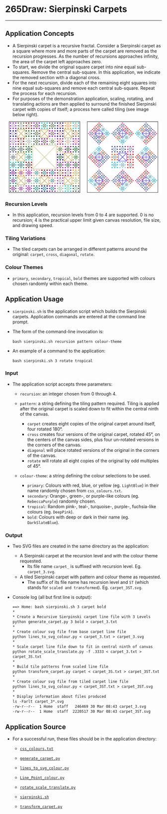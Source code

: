 #	265Draw: Sierpinski Carpets

---
##	Application Concepts

*	A Sierpinski carpet is a recursive fractal. Consider a Sierpinski carpet as a square where more and more parts of the carpet are removed as the recursion progresses. As the number of recursions approaches infinity, the area of the carpet left approaches zero.
*	To start, we divide the original square carpet into nine equal sub-squares. Remove the central sub-square. In this application, we indicate the removed section with a diagonal cross.
*	For the next recursion, divide each of the remaining eight squares into nine equal sub-squares and remove each central sub-square. Repeat the process for each recursion.
*	For purposes of the demonstration application, scaling, rotating, and translating actions are then applied to surround the finished Sierpinski carpet with copies of itself; a process here called tiling (see image below right).

![Example Carpets](carpets.png "Three levels of recursion on left; Two levels of recursion with rotate tiling on right.")

###	Recursion Levels
*	In this application, recursion levels from 0 to 4 are supported. 0 is no recursion; 4 is the practical upper limit given canvas resolution, file size, and drawing speed.

###	Tiling Variations
*	The tiled carpets can be arranged in different patterns around the original: `carpet`, `cross`, `diagonal`, `rotate`.

### Colour Themes
*	`primary`, `secondary`, `tropical`, `bold` themes are supported with colours chosen randomly within each theme.

##	Application Usage

*	`sierpinski.sh` is the application script which builds the Sierpinski carpets. Application commands are entered at the command line prompt.

*	The form of the command-line invocation is:

	`bash sierpinski.sh recursion pattern colour-theme`

*	An example of a command to the application:

	`bash sierpinski.sh 3 rotate tropical`
	
###	Input

* The application script accepts three parameters:

	*	`recursion`: an integer chosen from 0 through 4.

	*	`pattern`: a string defining the tiling pattern required. Tiling is applied after the original carpet is scaled down to fit within the central ninth of the canvas.
		*	`carpet` creates eight copies of the original carpet around itself, four rotated 180°.
		*	`cross` creates four versions of the original carpet, rotated 45°, on the centers of the canvas sides, plus four un-rotated versions in the corners of the canvas.
		*	`diagonal` will place rotated versions of the original in the corners of the canvas.
		*	`rotate` will rotate all eight copies of the original by odd multiples of 45°.
				
	*	`colour-theme`: a string defining the colour selections to be used.
		*	`primary`: Colours with red, blue, or yellow (eg. `LightBlue`) in their name randomly chosen from `css_colours.txt`.
		*	`secondary`: Orange-, green-, or purple-like colours (eg. `RebeccaPurple`) randomly chosen.
		*	`tropical`: Random pink-, teal-, turquoise-, purple-, fuchsia-like colours (eg. `DeepPink`).
		*	`bold`: Colours with deep or dark in their name (eg. `DarkSlateBlue`).

###	Output
	
*	Two SVG files are created in the same directory as the application:
	*	A Sierpinski carpet at the recursion level and with the colour theme requested.
		*	Its file name `carpet_` is suffixed with recursion level. Eg. `carpet_3.svg`.
	*	A tiled Sierpinski carpet with pattern and colour theme as requested.
		*	The suffix of its file name has recursion level and `ST` (which stands for `scaled and transformed`). Eg. `carpet_3ST.svg`.
		
*	Console log (all but first line is output):

		==> Home: bash sierpinski.sh 3 carpet bold
		*
		* Create a Recursive Sierpinski carpet line file with 3 Levels
		python generate_carpet.py 3 bold > carpet_3.txt
		*
		* Create colour svg file from base carpet line file
		python lines_to_svg_colour.py < carpet_3.txt > carpet_3.svg
		*
		* Scale carpet line file down to fit in central ninth of canvas
		python rotate_scale_translate.py -f .3333 < carpet_3.txt > carpet_3S.txt
		*
		* Build tile patterns from scaled line file
		python transform_carpet.py carpet < carpet_3S.txt > carpet_3ST.txt
		*
		* Create colour svg file from tiled carpet line file
		python lines_to_svg_colour.py < carpet_3ST.txt > carpet_3ST.svg
		*
		* Display information about files produced
		ls -Farlt carpet_3*.svg
		-rw-r--r--  1 Home  staff   246469 30 Mar 08:43 carpet_3.svg
		-rw-r--r--  1 Home  staff  2220517 30 Mar 08:43 carpet_3ST.svg

##	Application Source

*	For a successful run, these files should be in the application directory:

	*	[`css_colours.txt`](https://github.com/jhollandUVic/265Draw/blob/master/css_colours.txt)
	
	*	[`generate_carpet.py`](https://github.com/jhollandUVic/265Draw/blob/master/generate_carpet.py)
	
	*	[`lines_to_svg_colour.py`](https://github.com/jhollandUVic/265Draw/blob/master/lines_to_svg_colour.py)
	
	*	[`Line_Point_colour.py`](https://github.com/jhollandUVic/265Draw/blob/master/Line_Point_colour.py)
	
	*	[`rotate_scale_translate.py`](https://github.com/jhollandUVic/265Draw/blob/master/rotate_scale_translate.py)
	
	*	[`sierpinski.sh`](https://github.com/jhollandUVic/265Draw/blob/master/sierpinski.sh)
	
	*	[`transform_carpet.py`](https://github.com/jhollandUVic/265Draw/blob/master/transform_carpet.py)


